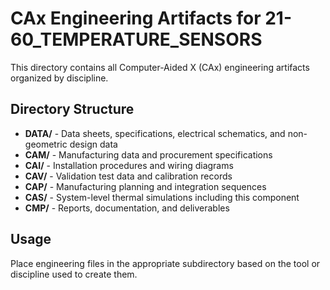 # CAx Engineering Artifacts for 21-60_TEMPERATURE_SENSORS

This directory contains all Computer-Aided X (CAx) engineering artifacts organized by discipline.

## Directory Structure

- **DATA/** - Data sheets, specifications, electrical schematics, and non-geometric design data
- **CAM/** - Manufacturing data and procurement specifications
- **CAI/** - Installation procedures and wiring diagrams
- **CAV/** - Validation test data and calibration records
- **CAP/** - Manufacturing planning and integration sequences
- **CAS/** - System-level thermal simulations including this component
- **CMP/** - Reports, documentation, and deliverables

## Usage

Place engineering files in the appropriate subdirectory based on the tool or discipline used to create them.
